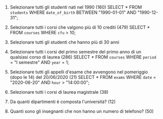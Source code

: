 1. Selezionare tutti gli studenti nati nel 1990 (160)
SELECT *
FROM `students`
WHERE `date_of_birth` BETWEEN "1990-01-01" AND "1990-12-31";

2. Selezionare tutti i corsi che valgono più di 10 crediti (479)
SELECT *
FROM `courses`
WHERE `cfu` > 10;

3. Selezionare tutti gli studenti che hanno più di 30 anni

4. Selezionare tutti i corsi del primo semestre del primo anno di un qualsiasi corso di
laurea (286)
SELECT *
FROM `courses`
WHERE `period` = "I semestre" AND `year` = 1;

5. Selezionare tutti gli appelli d'esame che avvengono nel pomeriggio (dopo le 14) del
20/06/2020 (21)
SELECT *
FROM `exams`
WHERE `date` = "2020-06-20" AND `hour` > "14:00:00";

6. Selezionare tutti i corsi di laurea magistrale (38)
7. Da quanti dipartimenti è composta l'università? (12)
8. Quanti sono gli insegnanti che non hanno un numero di telefono? (50)